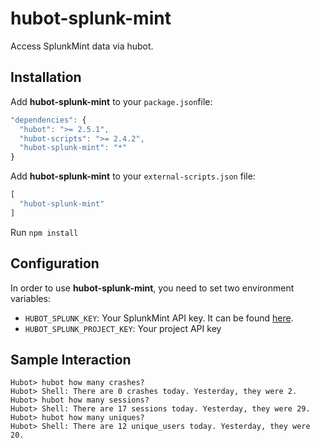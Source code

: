 hubot-splunk-mint
=================
Access SplunkMint data via hubot.


## Installation

Add **hubot-splunk-mint** to your `package.json`file:

```javascript
"dependencies": {
  "hubot": ">= 2.5.1",
  "hubot-scripts": ">= 2.4.2",
  "hubot-splunk-mint": "*"
}
```

Add **hubot-splunk-mint** to your `external-scripts.json` file:

```javascript
[
  "hubot-splunk-mint"
]
```
Run `npm install`

## Configuration

In order to use **hubot-splunk-mint**, you need to set two environment variables:

- `HUBOT_SPLUNK_KEY`: Your SplunkMint API key. It can be found [here](https://mint.splunk.com/account).
- `HUBOT_SPLUNK_PROJECT_KEY`: Your project API key

## Sample Interaction

```
Hubot> hubot how many crashes?
Hubot> Shell: There are 0 crashes today. Yesterday, they were 2.
Hubot> hubot how many sessions?
Hubot> Shell: There are 17 sessions today. Yesterday, they were 29.
Hubot> hubot how many uniques?
Hubot> Shell: There are 12 unique_users today. Yesterday, they were 20.
```